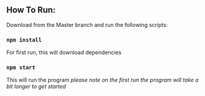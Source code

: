 ## How To Run:
Download from the Master branch and run the following scripts:

### `npm install`
For first run, this will download dependencies

### `npm start`
This will run the program 
*please note on the first run the program will take a bit longer to get started*
